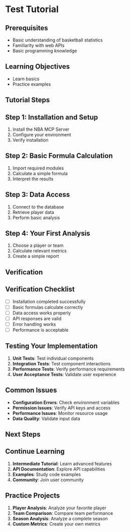 # Test Tutorial

## Prerequisites
- Basic understanding of basketball statistics
- Familiarity with web APIs
- Basic programming knowledge

## Learning Objectives
- Learn basics
- Practice examples

## Tutorial Steps
## Step 1: Installation and Setup

1. Install the NBA MCP Server
2. Configure your environment
3. Verify installation

## Step 2: Basic Formula Calculation

1. Import required modules
2. Calculate a simple formula
3. Interpret the results

## Step 3: Data Access

1. Connect to the database
2. Retrieve player data
3. Perform basic analysis

## Step 4: Your First Analysis

1. Choose a player or team
2. Calculate relevant metrics
3. Create a simple report

## Verification
## Verification Checklist

- [ ] Installation completed successfully
- [ ] Basic formulas calculate correctly
- [ ] Data access works properly
- [ ] API responses are valid
- [ ] Error handling works
- [ ] Performance is acceptable

## Testing Your Implementation

1. **Unit Tests**: Test individual components
2. **Integration Tests**: Test component interactions
3. **Performance Tests**: Verify performance requirements
4. **User Acceptance Tests**: Validate user experience

## Common Issues

- **Configuration Errors**: Check environment variables
- **Permission Issues**: Verify API keys and access
- **Performance Issues**: Monitor resource usage
- **Data Quality**: Validate input data

## Next Steps
## Continue Learning

1. **Intermediate Tutorial**: Learn advanced features
2. **API Documentation**: Explore API capabilities
3. **Examples**: Study code examples
4. **Community**: Join user community

## Practice Projects

1. **Player Analysis**: Analyze your favorite player
2. **Team Comparison**: Compare team performance
3. **Season Analysis**: Analyze a complete season
4. **Custom Metrics**: Create your own metrics

